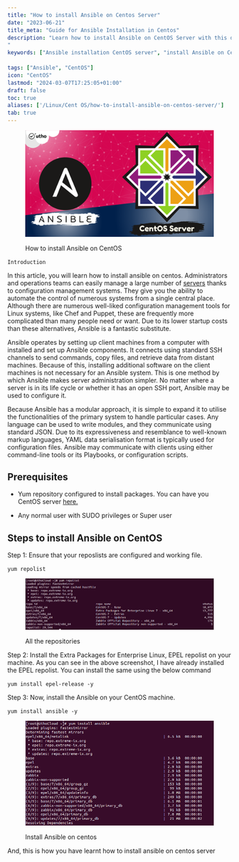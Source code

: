 ```yaml
---
title: "How to install Ansible on Centos Server"
date: "2023-06-21"
title_meta: "Guide for Ansible Installation in Centos"
description: "Learn how to install Ansible on CentOS Server with this detailed step-by-step guide. Follow the instructions to set up Ansible, configure your CentOS server, and start automating tasks efficiently. Discover how Ansible simplifies server management, deployment, and configuration management on CentOS platforms.
"
keywords: ["Ansible installation CentOS server", "install Ansible on CentOS 7 8", "CentOS Ansible setup guide", "Ansible automation tool CentOS", "Ansible installation steps CentOS", "CentOS server management with Ansible", "Ansible configuration CentOS server", "Ansible playbook CentOS server"]

tags: ["Ansible", "CentOS"]
icon: "CentOS"
lastmod: "2024-03-07T17:25:05+01:00"
draft: false
toc: true
aliases: ['/Linux/Cent OS/how-to-install-ansible-on-centos-server/']
tab: true
---
```


<figure>

![How to install Ansible on CentOS](images/How-to-install-Ansible-on-CentOS.png)

<figcaption>

How to install Ansible on CentOS

</figcaption>

</figure>

```
Introduction
```
In this article, you will learn how to install ansible on centos. Administrators and operations teams can easily manage a large number of [servers](https://www.google.com/url?sa=t&rct=j&q=&esrc=s&source=web&cd=&cad=rja&uact=8&ved=2ahUKEwjzt8GGjNP_AhUGRmwGHXsXD5cQFnoECEgQAQ&url=https%3A%2F%2Fen.wikipedia.org%2Fwiki%2FServer_(computing)&usg=AOvVaw1mF3CItuVD4gm9WggOY-74&opi=89978449) thanks to configuration management systems. They give you the ability to automate the control of numerous systems from a single central place. Although there are numerous well-liked configuration management tools for Linux systems, like Chef and Puppet, these are frequently more complicated than many people need or want. Due to its lower startup costs than these alternatives, Ansible is a fantastic substitute.

Ansible operates by setting up client machines from a computer with installed and set up Ansible components. It connects using standard SSH channels to send commands, copy files, and retrieve data from distant machines. Because of this, installing additional software on the client machines is not necessary for an Ansible system. This is one method by which Ansible makes server administration simpler. No matter where a server is in its life cycle or whether it has an open SSH port, Ansible may be used to configure it.

Because Ansible has a modular approach, it is simple to expand it to utilise the functionalities of the primary system to handle particular cases. Any language can be used to write modules, and they communicate using standard JSON. Due to its expressiveness and resemblance to well-known markup languages, YAML data serialisation format is typically used for configuration files. Ansible may communicate with clients using either command-line tools or its Playbooks, or configuration scripts.

## Prerequisites

- Yum repository configured to install packages. You can have you CentOS server [here.](http://cloud.utho.com)

- Any normal user with SUDO privileges or Super user

## Steps to install Ansible on CentOS

Step 1: Ensure that your reposlists are configured and working file.

```
yum repolist
```
<figure>

![All the repositories](images/image-1129.png)

<figcaption>

All the repositories

</figcaption>

</figure>

Step 2: Install the Extra Packages for Enterprise Linux, EPEL repolist on your machine. As you can see in the above screenshot, I have already installed the EPEL repolist. You can install the same using the below command

```
yum install epel-release -y
```
Step 3: Now, install the Ansible on your CentOS machine.

```
yum install ansible -y
```
<figure>

![Install Ansible on centos](images/image-1128.png)

<figcaption>

Install Ansible on centos

</figcaption>

</figure>

And, this is how you have learnt how to install ansible on centos server
